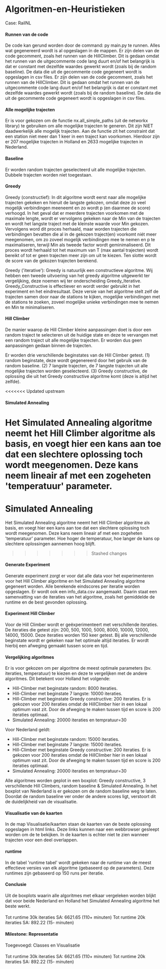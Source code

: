 # Algoritmen-en-Heuristieken
Case: RailNL

#### Runnen van de code
De code kan gerund worden door de command: py main.py te runnen. Alles wat gegenereerd wordt is al opgeslagen in de mappen. 
Er zijn delen van de code gecomment, zoals het runnen van de HillClimber. Dit is gedaan omdat het runnen van de uitgecommente code lang duurt en/of het belangrijk is dat er constant met dezelfde waardes gewerkt wordt (zoals bij de random baseline). De data die uit de gecommente code gegeneert wordt is opgeslagen in csv files. 
Er zijn delen van de code gecomment, zoals het runnen van de HillClimber. Dit is gedaan omdat het runnen van de uitgecommente code lang duurt en/of het belangrijk is dat er constant met dezelfde waardes gewerkt wordt (zoals bij de random baseline). De data die uit de gecommente code gegeneert wordt is opgeslagen in csv files. 

#### Alle mogelijke trajecten
Er is voor gekozen om de functie nx.all_simple_paths (uit de networkx library) te gebruiken om alle mogelijke trajecten te generen. Dit zijn NIET daadwerkelijk alle mogelijk trajecten. Aan de functie zit het constraint dat een station niet meer dan 1 keer in een traject kan voorkomen. Hierdoor zijn er 207 mogelijke trajecten in Holland en 2633 mogelijke trajecten in Nederland.

#### Baseline
Er worden random trajecten geselecteerd uit alle mogelijke trajecten. Dubbele trajecten worden niet toegestaan.

#### Greedy
Greedy (constructief):
In dit algoritme wordt eerst naar alle mogelijke trajecten gekeken en hieruit de langste gekozen, omdat deze zo veel mogelijk verbindingen meeneemt en zo wordt p (en daarmee de score) verhoogd. In het geval dat er meerdere trajecten voorkomen met de maximale lengte, wordt er vervolgens gekeken naar de Min van de trajecten en wordt het langste traject met de kleinste waarde voor Min gekozen. Vervolgens word dit proces herhaald, maar worden trajecten die verbindingen bevatten die al in de gekozen traject(en) voorkomt niét meer meegenomen, om zo zoveel mogelijk verbindingen mee te nemen en p te maximaliseren, terwijl Min als tweede factor wordt geminimaliseerd. Dit proces wordt herhaald tot het maximum van T (max aantal trajecten) wordt bereikt of tot er geen trajecten meer zijn om uit te kiezen. Ten slotte wordt de score van de gekozen trajecten berekend. 

Greedy ('iterative'):
Greedy is natuurlijk een constructieve algoritme. Wij hebben een tweede uitvoering van het greedy algoritme uitgewerkt ter vergelijking, deze noemen wij ter onderscheiding Greedy_Iterative. Greedy_Constructive is effectiever en wordt verder gebruikt in het experiment en het eindresultaat.
Deze versie van het algoritme stelt zelf de trajecten samen door naar de stations te kijken, mogelijke verbindingen met de stations te zoeken, zoveel mogelijke unieke verbindingen mee te nemen en Min te minimaliseren. 

#### Hill Climber
De manier waarop de Hill Climber kleine aanpassingen doet is door een random traject te selecteren uit de huidige state en deze te vervangen met een random traject uit alle mogelijke trajecten. Er worden dus geen aanpassingen gedaan binnen de trajecten. 

Er worden drie verschillende beginstates van de Hill Climber getest. (1) random beginstate, deze wordt gegenereerd door het gebruik van de random baseline. (2) 7 langste trajecten, de 7 langste trajecten uit alle mogelijke trajecten worden geselecteerd. (3) Greedy constructive, de oplossing die uit het Greedy constructive algoritme komt (deze is altijd het zelfde). 

<<<<<<< Updated upstream
#### Simulated Annealing
Het Simulated Annealing algoritme neemt het Hill Climber algoritme als basis, en voegt hier een kans aan toe dat een slechtere oplossing toch wordt meegenomen. Deze kans neem lineair af met een zogeheten 'temperatuur' parameter. 
=======
# Simulated Annealing
Het Simulated Annealing algoritme neemt het Hill Climber algoritme als basis, en voegt hier een kans aan toe dat een slechtere oplossing toch wordt meegenomen. Deze kans neem lineair af met een zogeheten 'temperatuur' parameter. Hoe hoger de temperatuur, hoe langer de kans op slechtere oplossingen aannemen hoog blijft.
>>>>>>> Stashed changes

#### Generate Experiment
Generate experiment zorgt er voor dat alle data voor het experimenteren voor het Hill Climber algoritme en het Simulated Annealing algoritme gegeneert worden. Alle berekende eindscores per iteratie worden opgeslagen. Er wordt ook een info_data.csv aangemaakt. Daarin staat een samenvatting van de iteraties van het algoritme, zoals het gemiddelde de runtime en de best gevonden oplossing.

#### Experiment Hill Climber
Voor de Hill Climber wordt er geëxperimenteert met verschillende iteraties. De iteraties die getest zijn: 200, 500, 1000, 5000, 8000, 10000, 12000, 14000, 15000. Deze iteraties worden 150 keer getest. Bij alle verschillende beginstate wordt er gekeken naar het optimale altijd iteraties. Er wordt hierbij een afweging gemaakt tussen score en tijd. 

#### Vergelijking algoritmes
Er is voor gekozen om per algoritme de meest optimale parameters (bv. iteraties, temperatuur) te kiezen en deze te vergelijken met de andere algoritmes. Dit betekent voor Holland het volgende:
- Hill-Climber met beginstate random: 8000 iteraties.
- Hill-Climber met beginstate 7 langste: 10000 iteraties.
- Hill-Climber met beginstate Greedy constructive: 200 iteraties. Er is gekozen voor 200 iteraties omdat de HillClimber hier in een lokaal optimum vast zit. Door de afweging te maken tussen tijd en score is 200 iteraties optimaal. 
- Simulated Annealing: 20000 iteraties en tempratuur=30

Voor Nederland geldt:
- Hill-Climber met beginstate random: 15000 iteraties.
- Hill-Climber met beginstate 7 langste: 15000 iteraties.
- Hill-Climber met beginstate Greedy constructive: 200 iteraties. Er is gekozen voor 200 iteraties omdat de HillClimber hier in een lokaal optimum vast zit. Door de afweging te maken tussen tijd en score is 200 iteraties optimaal. 
- Simulated Annealing: 20000 iteraties en tempratuur=30

Alle algoritmes worden geplot in een boxplot: Greedy constructive, 3 verschillende Hill Climbers, random baseline & Simulated Annealing.
In het boxplot van Nederland is er gekozen om de random baseline weg te laten. Doordat de random baseline ver onder de andere scores ligt, verstoort dit de duidelijkheid van de visualisatie. 

#### Visualisatie van de kaarten
In de map Visualisatie/kaarten staan de kaarten van de beste oplossing opgeslagen in html links. Deze links kunnen naar een webbrowser gesleept worden om de te bekijken. In de kaarten is echter niet te zien wanneer trajecten voor een deel overlappen.

#### runtime
In de tabel 'runtime tabel' wordt gekeken naar de runtime van de meest effectieve versies van elk algoritme (gebaseerd op de parameters). Deze runtimes zijn gebaseerd op 150 runs per iteratie. 

#### Conclusie
Uit de boxplots waarin alle algoritmes met elkaar vergeleken worden blijkt dat voor beide Nederland en Holland het Simulated Annealing algoritme het beste werkt. 


####
Tot runtime 30k iteraties SA: 6621.65 (110+ minuten)
Tot runtime 20k iteraties SA: 892.22 (15- minuten)

#### Milestone: Representatie
Toegevoegd: Classes en Visualisatie





####
Tot runtime 30k iteraties SA: 6621.65 (110+ minuten)
Tot runtime 20k iteraties SA: 892.22 (15- minuten)


